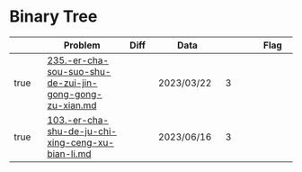 # Binary Tree



<table><thead><tr><th width="73" data-type="checkbox"> </th><th width="259">Problem</th><th width="74" data-type="select">Diff</th><th width="124">Data</th><th width="110" data-type="rating" data-max="5"></th><th width="104">Flag</th></tr></thead><tbody><tr><td>true</td><td><a data-mention href="235.-er-cha-sou-suo-shu-de-zui-jin-gong-gong-zu-xian.md">235.-er-cha-sou-suo-shu-de-zui-jin-gong-gong-zu-xian.md</a></td><td></td><td>2023/03/22</td><td>3</td><td></td></tr><tr><td>true</td><td><a data-mention href="103.-er-cha-shu-de-ju-chi-xing-ceng-xu-bian-li.md">103.-er-cha-shu-de-ju-chi-xing-ceng-xu-bian-li.md</a></td><td></td><td>2023/06/16</td><td>3</td><td></td></tr></tbody></table>
